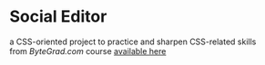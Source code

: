 # Social Editor

a CSS-oriented project to practice and sharpen CSS-related skills  
from _ByteGrad.com_ course [available here](https://bytegrad.com/courses/professional-css)